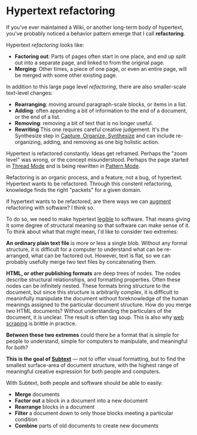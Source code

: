 # Hypertext refactoring

If you've ever maintained a Wiki, or another long-term body of hypertext, you've probably noticed a behavior pattern emerge that I call **refactoring**.

Hypertext _refactoring_ looks like:

- **Factoring out**: Parts of pages often start in one place, and end up split out into a separate page, and linked to from the original page.
- **Merging**: Other times, a piece of one page, or even an entire page, will be merged with some other existing page.

In addition to this large page level _refactoring_, there are also smaller-scale text-level changes:

- **Rearranging**: moving around paragraph-scale blocks, or items in a list.
- **Adding**: often appending a bit of information to the end of a document, or the end of a list.
- **Removing**: removing a bit of text that is no longer useful.
- **Rewriting** This one requires careful creative judgement. It's the Synthesize step in [Capture, Organize, Synthesize](https://subconscious.substack.com/p/unconscious-r-and-d) and can include re-organizing, adding, and removing as one big holistic action.

Hypertext is refactored constantly. Ideas get reframed. Perhaps the "zoom level" was wrong, or the concept misunderstood. Perhaps the page started in [Thread Mode](https://wiki.c2.com/?ThreadMode) and is being rewritten in [Pattern Mode](https://wiki.c2.com/?PatternMode).

Refactoring is an organic process, and a feature, not a bug, of hypertext. Hypertext wants to be refactored. Through this constent refactoring, knowledge finds the right "packets" for a given domain.

If hypertext wants to be refactored, are there ways we can [augment](https://subconscious.substack.com/p/the-knowledge-ecology) refactoring with software? I think so.

To do so, we need to make hypertext [legible](https://www.ribbonfarm.com/2010/07/26/a-big-little-idea-called-legibility/) to software. That means giving it some degree of structural meaning so that software can make sense of it. To think about what that might mean, I'd like to consider two extremes:

**An ordinary plain text file** is more or less a single blob. Without any formal structure, it is difficult for a computer to understand what can be re-arranged, what can be factored out. However, text is flat, so we can probably usefully merge two text files by concatenating them.

**HTML, or other publishing formats** are deep trees of nodes. The nodes describe structural relationships, and formatting properties. Often these nodes can be infinitely nested. These formats bring structure to the document, but since this structure is arbitrarily complex, it is difficult to meaninfully manipulate the document without foreknowledge of the human meanings assigned to the particular document structure. How do you merge two HTML documents? Without understanding the particulars of the document, it is unclear. The result is often tag soup. This is also why [web scraping](https://en.wikipedia.org/wiki/Web_scraping) is brittle in practice.

**Between these two extremes** could there be a format that is simple for people to understand, simple for computers to manipulate, and meaningful for both?

**This is the goal of [Subtext](https://github.com/gordonbrander/subtext)** — not to offer visual formatting, but to find the smallest surface-area of document structure, with the highest range of meaningful creative expression for both people and computers.

With Subtext, both people and software should be able to easily:

- **Merge** documents
- **Factor out** a block in a document into a new document
- **Rearrange** blocks in a document
- **Filter** a document down to only those blocks meeting a particular condition
- **Combine** parts of old documents to create new documents